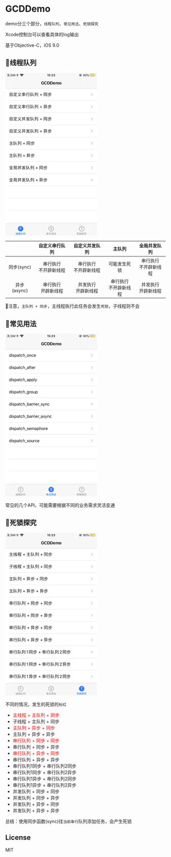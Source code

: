 # GCDDemo
demo分三个部分，`线程队列`、`常见用法`、`死锁探究`

Xcode控制台可以查看具体的log输出

基于Objective-C，iOS 9.0

## 🚜线程队列

<img src="screenshots/first.PNG" style="zoom:50%;" />

|             |      自定义串行队列       |       自定义并发队列       |           主队列           |        全局并发队列        |
| :---------: | :-----------------------: | :------------------------: | :------------------------: | :------------------------: |
| 同步(sync)  | 串行执行<br> 不开辟新线程 | 串行执行<br/> 不开辟新线程 |        可能发生死锁        | 串行执行<br/> 不开辟新线程 |
| 异步(async) |  串行执行<br/>开辟新线程  |  并发执行<br/> 开辟新线程  | 串行执行<br/> 不开辟新线程 |  并发执行<br/> 开辟新线程  |

📢注意，`主队列 + 同步`，主线程执行此任务会发生`死锁`，子线程则不会

## 🚖常见用法

<img src="screenshots/second.PNG" style="zoom:50%;" />

常见的几个API，可能需要根据不同的业务需求灵活变通

## 🚃死锁探究

<img src="screenshots/third.PNG" style="zoom:50%;" />

不同的情况，发生的死锁的`标红`

- <font color=red>主线程 + 主队列 + 同步</font>
- 子线程 + 主队列 + 同步
- <font color=red>主队列 + 异步 + 同步</font>
- 主队列 + 异步 + 异步
- <font color=red>串行队列 + 同步 + 同步</font>
- 串行队列 + 同步 + 异步
- <font color=red>串行队列 + 异步 + 同步</font>
- 串行队列 + 异步 + 异步
- 串行队列1同步 + 串行队列2同步
- 串行队列1同步 + 串行队列2异步
- 串行队列1异步 + 串行队列2同步
- 串行队列1异步 + 串行队列2异步
- 并发队列 + 同步 + 同步
- 并发队列 + 同步 + 异步
- 并发队列 + 异步 + 同步
- 并发队列 + 异步 + 异步

总结：使用同步函数(sync)往`当前串行`队列添加任务，会产生死锁

## License

MIT

